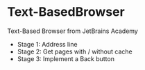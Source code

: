 # Text-BasedBrowser
Text-Based Browser from JetBrains Academy
- Stage 1: Address line
- Stage 2: Get pages with / without cache
- Stage 3: Implement a Back button
